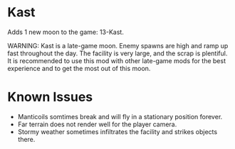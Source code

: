 # Kast
Adds 1 new moon to the game: 13-Kast.

WARNING: Kast is a late-game moon. Enemy spawns are high and ramp up fast throughout the day. The facility is very large, and the scrap is plentiful.
It is recommended to use this mod with other late-game mods for the best experience and to get the most out of this moon.

# Known Issues
- Manticoils somtimes break and will fly in a stationary position forever.
- Far terrain does not render well for the player camera.
- Stormy weather sometimes infiltrates the facility and strikes objects there.